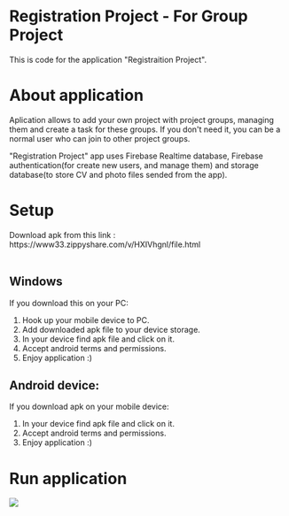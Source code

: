 <h1>Registration Project - For Group Project</h1>

<p>This is code for the application "Registraition Project".</p>

<h1>About application</h1>

<p>Aplication allows to add your own project with project groups,
managing them and create a task for these groups.
If you don't need it, you can be a normal user who can join to other project groups.</p>

<p> "Registration Project" app uses Firebase Realtime database, Firebase authentication(for create new users, and manage them) 
and storage database(to store CV and photo files sended from the app).

<h1>Setup</h1>
Download apk from this link : https://www33.zippyshare.com/v/HXIVhgnl/file.html
<br><br>

<h2>Windows</h2>
<p>If you download this on your PC:</p>
<ol>
	<li>Hook up your mobile device to PC.</li>
	<li>Add downloaded apk file to your device storage.</li>
	<li>In your device find apk file and click on it.</li>
	<li>Accept android terms and permissions.
	<li>Enjoy application :)</li>
</ol>

<h2>Android device:</h2>
<p>If you download apk on your mobile device:</p>
<ol>
	<li>In your device find apk file and click on it.</li>
	<li>Accept android terms and permissions.</li>
	<li>Enjoy application :)</li>
</ol>

<h1>Run application</h1>
<img src="https://i.ibb.co/BLFqfjM/ezgif-com-video-to-gif7a9007b6427510b2.gif"/>

